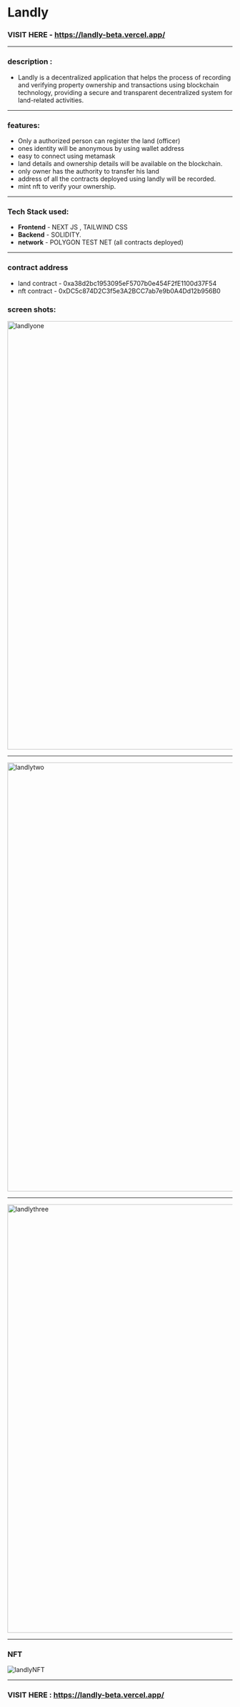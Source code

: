 # Landly 

### VISIT HERE - https://landly-beta.vercel.app/

----------------------------------------------------------------------------------------------------------------------------------------------------------

### description :
- Landly is a decentralized application that helps the process of recording and verifying property ownership and transactions using blockchain technology, providing a secure and transparent decentralized system for land-related activities.

----------------------------------------------------------------------------------------------------------------------------------------------------------

### features:
- Only a authorized person can register the land (officer)
- ones identity will be anonymous by using wallet address
- easy to connect using metamask
- land details and ownership details will be available on the blockchain.
- only owner has the authority to transfer his land
- address of all the contracts deployed using landly will be recorded.
- mint nft to verify your ownership.

----------------------------------------------------------------------------------------------------------------------------------------------------------

### Tech Stack used:
- **Frontend** - NEXT JS , TAILWIND CSS
- **Backend** - SOLIDITY.
- **network** - POLYGON TEST NET (all contracts deployed) 

------------------------------------------------------------------------------------------------------------------------------------------------------------

### contract address
- land contract - 0xa38d2bc1953095eF5707b0e454F2fE1100d37F54
- nft contract - 0xDC5c874D2C3f5e3A2BCC7ab7e9b0A4Dd12b956B0

### screen shots:

<img width="959" alt="landlyone" src="https://github.com/karthik123karthik/Landly/assets/84716922/7e6b0a6b-ced7-4f71-a1e1-aeb37901ade5">

------------------------------------------------------------------------------------------------------------------------------------------------------------
<img width="960" alt="landlytwo" src="https://github.com/karthik123karthik/Landly/assets/84716922/f1d4551f-f14b-4fa0-b098-f47ef053dfa1">

---------------------------------------------------------------------------------------------------------------------------------------------------------------
<img width="959" alt="landlythree" src="https://github.com/karthik123karthik/Landly/assets/84716922/346724d9-ad2d-444b-9f53-1fac130f68a8">

---------------------------------------------------------------------------------------------------------------------------------------------------------------

### NFT 

![landlyNFT](https://github.com/karthik123karthik/Landly/assets/84716922/0651ef0f-121d-485f-b021-82186a16723c)

---------------------------------------------------------------------------------------------------------------------------------------------------------------

### VISIT HERE : https://landly-beta.vercel.app/




